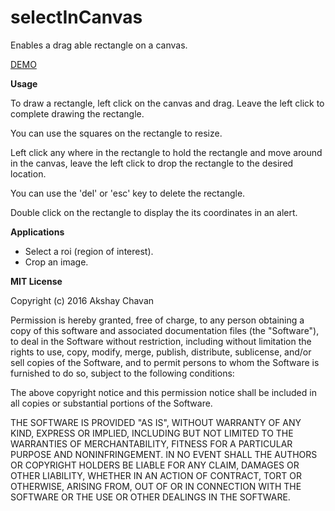 # selectInCanvas
Enables a drag able rectangle on a canvas.

[DEMO](https://cdn.rawgit.com/arccoder/selectincanvasjs/master/index.html)

**Usage**

To draw a rectangle, left click on the canvas and drag. 
Leave the left click to complete drawing the rectangle.

You can use the squares on the rectangle to resize. 

Left click any where in the rectangle to hold the rectangle and move around in the canvas, leave the left click to drop the rectangle to the desired location. 

You can use the 'del' or 'esc' key to delete the rectangle.

Double click on the rectangle to display the its coordinates in an alert.

**Applications**
- Select a roi (region of interest).
- Crop an image.

**MIT License**

Copyright (c) 2016 Akshay Chavan

Permission is hereby granted, free of charge, to any person obtaining a copy
of this software and associated documentation files (the "Software"), to deal
in the Software without restriction, including without limitation the rights
to use, copy, modify, merge, publish, distribute, sublicense, and/or sell
copies of the Software, and to permit persons to whom the Software is
furnished to do so, subject to the following conditions:

The above copyright notice and this permission notice shall be included in all
copies or substantial portions of the Software.

THE SOFTWARE IS PROVIDED "AS IS", WITHOUT WARRANTY OF ANY KIND, EXPRESS OR
IMPLIED, INCLUDING BUT NOT LIMITED TO THE WARRANTIES OF MERCHANTABILITY,
FITNESS FOR A PARTICULAR PURPOSE AND NONINFRINGEMENT. IN NO EVENT SHALL THE
AUTHORS OR COPYRIGHT HOLDERS BE LIABLE FOR ANY CLAIM, DAMAGES OR OTHER
LIABILITY, WHETHER IN AN ACTION OF CONTRACT, TORT OR OTHERWISE, ARISING FROM,
OUT OF OR IN CONNECTION WITH THE SOFTWARE OR THE USE OR OTHER DEALINGS IN THE
SOFTWARE.
